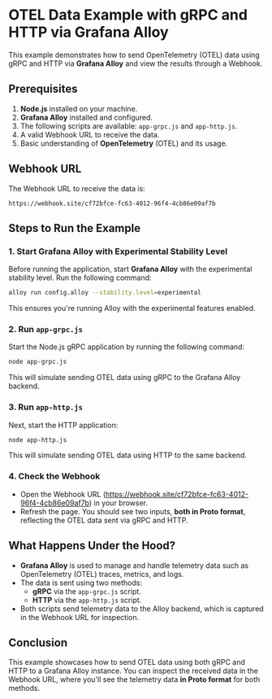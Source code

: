 # OTEL Data Example with gRPC and HTTP via Grafana Alloy

This example demonstrates how to send OpenTelemetry (OTEL) data using gRPC and
HTTP via **Grafana Alloy** and view the results through a Webhook.

## Prerequisites

1. **Node.js** installed on your machine.
2. **Grafana Alloy** installed and configured.
3. The following scripts are available: `app-grpc.js` and `app-http.js`.
4. A valid Webhook URL to receive the data.
5. Basic understanding of **OpenTelemetry** (OTEL) and its usage.

## Webhook URL

The Webhook URL to receive the data is:

```
https://webhook.site/cf72bfce-fc63-4012-96f4-4cb86e09af7b
```

## Steps to Run the Example

### 1. Start Grafana Alloy with Experimental Stability Level

Before running the application, start **Grafana Alloy** with the experimental
stability level. Run the following command:

```bash
alloy run config.alloy --stability.level=experimental
```

This ensures you're running Alloy with the experimental features enabled.

### 2. Run `app-grpc.js`

Start the Node.js gRPC application by running the following command:

```bash
node app-grpc.js
```

This will simulate sending OTEL data using gRPC to the Grafana Alloy backend.

### 3. Run `app-http.js`

Next, start the HTTP application:

```bash
node app-http.js
```

This will simulate sending OTEL data using HTTP to the same backend.

### 4. Check the Webhook

- Open the Webhook URL
  (https://webhook.site/cf72bfce-fc63-4012-96f4-4cb86e09af7b) in your browser.
- Refresh the page. You should see two inputs, **both in Proto format**,
  reflecting the OTEL data sent via gRPC and HTTP.

## What Happens Under the Hood?

- **Grafana Alloy** is used to manage and handle telemetry data such as
  OpenTelemetry (OTEL) traces, metrics, and logs.
- The data is sent using two methods:
  - **gRPC** via the `app-grpc.js` script.
  - **HTTP** via the `app-http.js` script.
- Both scripts send telemetry data to the Alloy backend, which is captured in
  the Webhook URL for inspection.

## Conclusion

This example showcases how to send OTEL data using both gRPC and HTTP to a
Grafana Alloy instance. You can inspect the received data in the Webhook URL,
where you'll see the telemetry data **in Proto format** for both methods.
